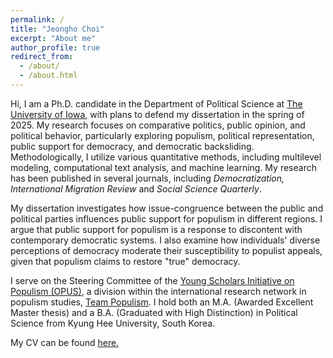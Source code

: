 ```yaml
---
permalink: /
title: "Jeongho Choi"
excerpt: "About me"
author_profile: true
redirect_from: 
  - /about/
  - /about.html
---
```


Hi, I am a Ph.D. candidate in the Department of Political Science at [The University of Iowa](https://politicalscience.uiowa.edu/), with plans to defend my dissertation in the spring of 2025. My research focuses on comparative politics, public opinion, and political behavior, particularly exploring populism, political representation, public support for democracy, and democratic backsliding. Methodologically, I utilize various quantitative methods, including multilevel modeling, computational text analysis, and machine learning. My research has been published in several journals, including *Democratization,* *International Migration Review* and *Social Science Quarterly*.

My dissertation investigates how issue-congruence between the public and political parties influences public support for populism in different regions. I argue that public support for populism is a response to discontent with contemporary democratic systems. I also examine how individuals' diverse perceptions of democracy moderate their susceptibility to populist appeals, given that populism claims to restore "true" democracy.

I serve on the Steering Committee of the [Young Scholars Initiative on Populism (OPUS)](https://populism.byu.edu/directory/jeongho-choi), a division within the international research network in populism studies, [Team Populism](https://populism.byu.edu/). I hold both an M.A. (Awarded Excellent Master thesis) and a B.A. (Graduated with High Distinction) in Political Science from Kyung Hee University, South Korea.

My CV can be found [here.](https://www.dropbox.com/scl/fi/rd2fdym43vb3hqjyr5uow/Jeongho_Choi_cv.pdf?rlkey=v1p9hglhw6uquyej4xxcgt71y&st=syeyclvr&dl=0)
